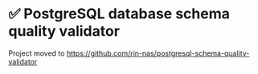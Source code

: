 # ✅ PostgreSQL database schema quality validator

Project moved to https://github.com/rin-nas/postgresql-schema-quality-validator

